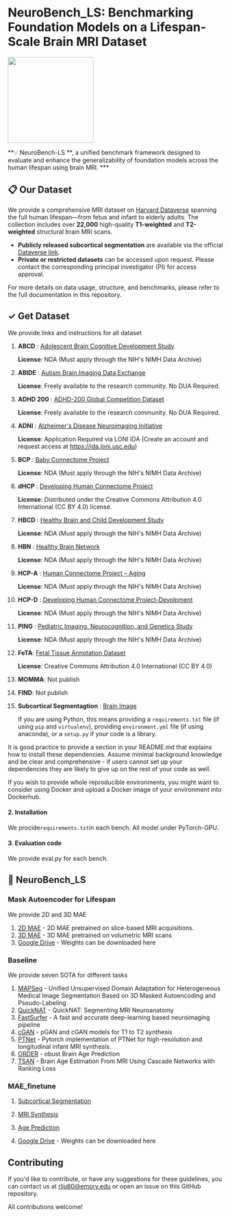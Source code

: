 # NeuroBench_LS: Benchmarking Foundation Models on a Lifespan-Scale Brain MRI Dataset

 

<img src="https://upload.wikimedia.org/wikipedia/en/thumb/0/08/Logo_for_Conference_on_Neural_Information_Processing_Systems.svg/1200px-Logo_for_Conference_on_Neural_Information_Processing_Systems.svg.png" width=200>

**💡 NeuroBench-LS **, a unified benchmark framework designed to evaluate and enhance the generalizability of foundation models across the human lifespan using brain MRI. *** 

## 📋 Our Dataset

We provide a comprehensive MRI dataset on [Harvard Dataverse](https://dataverse.harvard.edu/) spanning the full human lifespan—from fetus and infant to elderly adults. The collection includes over **22,000** high-quality **T1-weighted** and **T2-weighted** structural brain MRI scans.

- **Publicly released subcortical segmentation** are available via the official [Dataverse link](https://dataverse.harvard.edu/dataset.xhtml?persistentId=doi:10.7910/DVN/B5OU7H).
- **Private or restricted datasets** can be accessed upon request. Please contact the corresponding principal investigator (PI) for access approval.

For more details on data usage, structure, and benchmarks, please refer to the full documentation in this repository.   

## ✓ Get Dataset

We provide links and instructions for all dataset

1. **ABCD** : [Adolescent Brain Cognitive Development Study](https://nda.nih.gov/general-query.html?q=query=featured-datasets:Adolescent%20Brain%20Cognitive%20Development%20Study%20(ABCD))

   **License**: NDA (Must apply through the NIH's NIMH Data Archive)

2. **ABIDE** : [Autism Brain Imaging Data Exchange](https://fcon_1000.projects.nitrc.org/indi/abide/abide_I.html)

   **License**: Freely available to the research community. No DUA Required.

3. **ADHD 200** : [ADHD-200 Global Competition Dataset](https://fcon_1000.projects.nitrc.org/indi/adhd200/)

   **License**: Freely available to the research community. No DUA Required.

4. **ADNI** : [Alzheimer's Disease Neuroimaging Initiative](https://ida.loni.usc.edu/login.jsp?project=ADNI&page=HOME)

   **License**: Application Required via LONI IDA (Create an account and  request access at https://ida.loni.usc.edu)

5. **BCP** : [Baby Connectome Project](https://nda.nih.gov/edit_collection.html?id=2848)

   **License**: NDA (Must apply through the NIH's NIMH Data Archive)

6. **dHCP** : [Developing Human Connectome Project](https://www.developingconnectome.org/data-release/second-data-release/)

   **License**: Distributed under the Creative Commons Attribution 4.0 International (CC BY 4.0) license.

7. **HBCD** : [Healthy Brain and Child Development Study](https://hbcd-docs.readthedocs.io/data_access/)

   **License**: NDA (Must apply through the NIH's NIMH Data Archive)

8. **HBN** : [Healthy Brain Network](https://fcon_1000.projects.nitrc.org/indi/cmi_healthy_brain_network/MRI_EEG.html#Direct%20Down)

   **License**: NDA (Must apply through the NIH's NIMH Data Archive)

9. **HCP-A** : [Human Connectome Project – Aging](https://www.humanconnectome.org/study/hcp-lifespan-aging/data-releases)

   **License**: NDA (Must apply through the NIH's NIMH Data Archive)

10. **HCP-D** : [Developing Human Connectome Project-Devolpment](https://www.humanconnectome.org/study/hcp-lifespan-aging/data-releases)

    **License**: NDA (Must apply through the NIH's NIMH Data Archive)

11. **PING** : [Pediatric Imaging, Neurocognition, and Genetics Study](https://nda.nih.gov/edit_collection.html?id=2607)

    **License**: NDA (Must apply through the NIH's NIMH Data Archive)

12. **FeTA**:  [Fetal Tissue Annotation Dataset](https://www.synapse.org/Synapse:syn23747212/wiki/608434)

    **License**: Creative Commons Attribution 4.0 International (CC BY 4.0)

13. **MOMMA**: Not publish

14. **FIND**: Not publish

15. **Subcortical Segmentagtion** : [Brain Image](https://nda.nih.gov/study.html?id=1745)

    

    If you are using Python, this means providing a `requirements.txt` file (if using `pip` and `virtualenv`), providing `environment.yml` file (if using anaconda), or a `setup.py` if your code is a library. 

It is good practice to provide a section in your README.md that explains how to install these dependencies. Assume minimal background knowledge and be clear and comprehensive - if users cannot set up your dependencies they are likely to give up on the rest of your code as well. 

If you wish to provide whole reproducible environments, you might want to consider using Docker and upload a Docker image of your environment into Dockerhub. 

#### 2. Installation

We procide`requirements.txt`in each bench. All model under PyTorch-GPU.

#### 3. Evaluation code

We provide eval.py for each bench.



## 🎉 NeuroBench_LS

### Mask Autoencoder for Lifespan

We provide 2D and 3D MAE

1. [2D MAE](https://github.com/rlu25/NeuroBrench_LS/tree/main/MAE_Model/MAE_2D) - 2D MAE pretrained on slice-based MRI acquisitions.
2. [3D MAE](https://github.com/rlu25/NeuroBrench_LS/tree/main/MAE_Model/MAE_3D) - 3D MAE pretrained on volumetric MRI scans
3. [Google Drive](https://drive.google.com/drive/folders/1JwdIB00tUwrLIUAX7HIbTgUj6c97j6Aa?usp=sharing) - Weights can be downloaded here

### Baseline

We provide seven SOTA for different tasks

1. [MAPSeg](https://github.com/XuzheZ/MAPSeg) - Unified Unsupervised Domain Adaptation for Heterogeneous Medical Image Segmentation Based on 3D Masked Autoencoding and Pseudo-Labeling
1. [QuickNAT](https://github.com/ai-med/QuickNATv2) - QuickNAT: Segmenting MRI Neuroanatomy
1. [FastSurfer](https://github.com/Deep-MI/FastSurfer) - A fast and accurate deep-learning based neuroimaging pipeline
1. [cGAN](https://github.com/icon-lab/pGAN-cGAN) - pGAN and cGAN models for T1 to T2 synthesis
1. [PTNet](https://github.com/XuzheZ/PTNet) - Pytorch implementation of PTNet for high-resolution and longitudinal infant MRI synthesis.
1. [ORDER](https://github.com/jaygshah/Robust-Brain-Age-Prediction) - obust Brain Age Prediction
1. [TSAN](https://github.com/Milan-BUAA/TSAN-brain-age-estimation) - Brain Age Estimation From MRI Using Cascade Networks with Ranking Loss

### MAE_finetune

1. [Subcortical Segmentation](https://github.com/rlu25/NeuroBrench_LS/tree/main/Benchmark_Finetune/Subcortical%20Segmentation)

2. [MRI Synthesis](https://github.com/rlu25/NeuroBrench_LS/tree/main/Benchmark_Finetune/MRI%20Synthesis)

3. [Age Prediction](https://github.com/rlu25/NeuroBrench_LS/tree/main/Benchmark_Finetune/Age%20Prediction)

4. [Google Drive](https://drive.google.com/drive/folders/1JwdIB00tUwrLIUAX7HIbTgUj6c97j6Aa?usp=sharing) - Weights can be downloaded here

   

## Contributing

If you'd like to contribute, or have any suggestions for these guidelines, you can contact us at rliu60@emory.edu or open an issue on this GitHub repository. 

All contributions welcome! 
